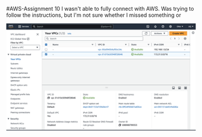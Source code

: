 #AWS-Assignment 10
I wasn't able to fully connect with AWS. Was trying to follow the instructions, but I'm not sure whether I missed something or 


<img src="/images/AWS.png" alt="AWS" title="AWS">
